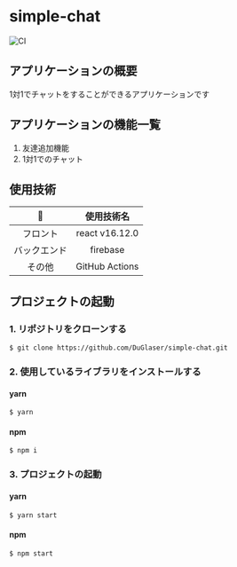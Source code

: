 # simple-chat
![CI](https://github.com/DuGlaser/simple-chat/workflows/CI/badge.svg?event=push)
## アプリケーションの概要
1対1でチャットをすることができるアプリケーションです

## アプリケーションの機能一覧
1. 友達追加機能
2. 1対1でのチャット

## 使用技術
|:rocket:|使用技術名|
|:---:|:----:|
|フロント| react v16.12.0 |
|バックエンド| firebase|
|その他| GitHub Actions|



## プロジェクトの起動
### 1. リポジトリをクローンする
```
$ git clone https://github.com/DuGlaser/simple-chat.git
```

### 2. 使用しているライブラリをインストールする
#### yarn
```
$ yarn
```

#### npm
```
$ npm i 
```

### 3. プロジェクトの起動
#### yarn
```
$ yarn start
```

#### npm 
```
$ npm start
```

